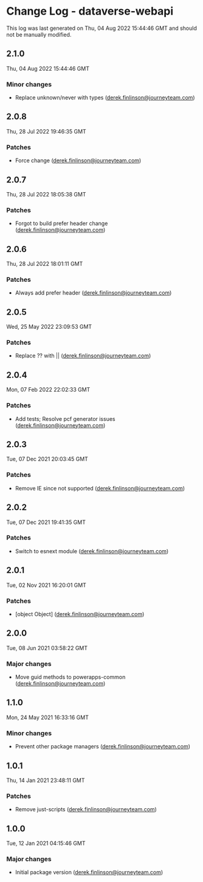 # Change Log - dataverse-webapi

This log was last generated on Thu, 04 Aug 2022 15:44:46 GMT and should not be manually modified.

<!-- Start content -->

## 2.1.0

Thu, 04 Aug 2022 15:44:46 GMT

### Minor changes

- Replace unknown/never with types (derek.finlinson@journeyteam.com)

## 2.0.8

Thu, 28 Jul 2022 19:46:35 GMT

### Patches

- Force change (derek.finlinson@journeyteam.com)

## 2.0.7

Thu, 28 Jul 2022 18:05:38 GMT

### Patches

- Forgot to build prefer header change (derek.finlinson@journeyteam.com)

## 2.0.6

Thu, 28 Jul 2022 18:01:11 GMT

### Patches

- Always add prefer header (derek.finlinson@journeyteam.com)

## 2.0.5

Wed, 25 May 2022 23:09:53 GMT

### Patches

- Replace ?? with || (derek.finlinson@journeyteam.com)

## 2.0.4

Mon, 07 Feb 2022 22:02:33 GMT

### Patches

- Add tests; Resolve pcf generator issues (derek.finlinson@journeyteam.com)

## 2.0.3

Tue, 07 Dec 2021 20:03:45 GMT

### Patches

- Remove IE since not supported (derek.finlinson@journeyteam.com)

## 2.0.2

Tue, 07 Dec 2021 19:41:35 GMT

### Patches

- Switch to esnext module (derek.finlinson@journeyteam.com)

## 2.0.1

Tue, 02 Nov 2021 16:20:01 GMT

### Patches

- [object Object] (derek.finlinson@journeyteam.com)

## 2.0.0

Tue, 08 Jun 2021 03:58:22 GMT

### Major changes

- Move guid methods to powerapps-common (derek.finlinson@journeyteam.com)

## 1.1.0

Mon, 24 May 2021 16:33:16 GMT

### Minor changes

- Prevent other package managers (derek.finlinson@journeyteam.com)

## 1.0.1

Thu, 14 Jan 2021 23:48:11 GMT

### Patches

- Remove just-scripts (derek.finlinson@journeyteam.com)

## 1.0.0

Tue, 12 Jan 2021 04:15:46 GMT

### Major changes

- Initial package version (derek.finlinson@journeyteam.com)
